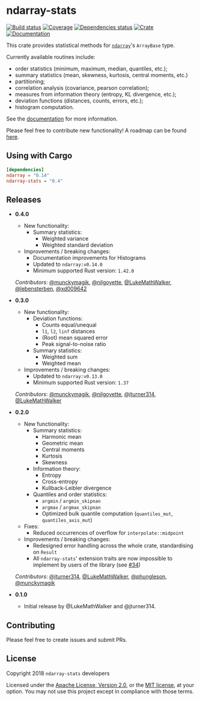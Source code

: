 # ndarray-stats

[![Build status](https://travis-ci.org/rust-ndarray/ndarray-stats.svg?branch=master)](https://travis-ci.org/rust-ndarray/ndarray-stats)
[![Coverage](https://codecov.io/gh/rust-ndarray/ndarray-stats/branch/master/graph/badge.svg)](https://codecov.io/gh/rust-ndarray/ndarray-stats)
[![Dependencies status](https://deps.rs/repo/github/rust-ndarray/ndarray-stats/status.svg)](https://deps.rs/repo/github/rust-ndarray/ndarray-stats)
[![Crate](https://img.shields.io/crates/v/ndarray-stats.svg)](https://crates.io/crates/ndarray-stats)
[![Documentation](https://docs.rs/ndarray-stats/badge.svg)](https://docs.rs/ndarray-stats)

This crate provides statistical methods for [`ndarray`]'s `ArrayBase` type.

Currently available routines include:
- order statistics (minimum, maximum, median, quantiles, etc.);
- summary statistics (mean, skewness, kurtosis, central moments, etc.)
- partitioning;
- correlation analysis (covariance, pearson correlation);
- measures from information theory (entropy, KL divergence, etc.);
- deviation functions (distances, counts, errors, etc.);
- histogram computation.

See the [documentation](https://docs.rs/ndarray-stats) for more information.

Please feel free to contribute new functionality! A roadmap can be found [here](https://github.com/rust-ndarray/ndarray-stats/issues/1).

[`ndarray`]: https://github.com/rust-ndarray/ndarray

## Using with Cargo

```toml
[dependencies]
ndarray = "0.14"
ndarray-stats = "0.4"
```

## Releases

* **0.4.0**
  * New functionality:
    * Summary statistics:
      * Weighted variance
      * Weighted standard deviation
  * Improvements / breaking changes:
    * Documentation improvements for Histograms
    * Updated to `ndarray:v0.14.0`
    * Minimum supported Rust version: `1.42.0`
 
  *Contributors*: [@munckymagik](https://github.com/munckymagik), [@nilgoyette](https://github.com/nilgoyette), [@LukeMathWalker](https://github.com/LukeMathWalker), [@lebensterben](https://github.com/lebensterben), [@xd009642](https://github.com/xd009642)

* **0.3.0**

  * New functionality:
    * Deviation functions:
      * Counts equal/unequal
      * `l1`, `l2`, `linf` distances
      * (Root) mean squared error
      * Peak signal-to-noise ratio
    * Summary statistics:
      * Weighted sum
      * Weighted mean
  * Improvements / breaking changes:
    * Updated to `ndarray:v0.13.0`
    * Minimum supported Rust version: `1.37`
  
  *Contributors*: [@munckymagik](https://github.com/munckymagik), [@nilgoyette](https://github.com/nilgoyette), [@jturner314](https://github.com/jturner314), [@LukeMathWalker](https://github.com/LukeMathWalker)

* **0.2.0**

  * New functionality:
    * Summary statistics:
      * Harmonic mean
      * Geometric mean
      * Central moments
      * Kurtosis
      * Skewness
    * Information theory:
      * Entropy
      * Cross-entropy
      * Kullback-Leibler divergence
    * Quantiles and order statistics:
      * `argmin` / `argmin_skipnan`
      * `argmax` / `argmax_skipnan`
      * Optimized bulk quantile computation (`quantiles_mut`, `quantiles_axis_mut`)
  * Fixes:
    * Reduced occurrences of overflow for `interpolate::midpoint`
  * Improvements / breaking changes:
    * Redesigned error handling across the whole crate, standardising on `Result`
    * All `ndarray-stats`' extension traits are now impossible to implement by
      users of the library (see [#34])

  *Contributors*: [@jturner314](https://github.com/jturner314), [@LukeMathWalker](https://github.com/LukeMathWalker), [@phungleson](https://github.com/phungleson), [@munckymagik](https://github.com/munckymagik)

  [#34]: https://github.com/rust-ndarray/ndarray-stats/issues/34

* **0.1.0**

  * Initial release by @LukeMathWalker and @jturner314.

## Contributing

Please feel free to create issues and submit PRs.

## License

Copyright 2018 `ndarray-stats` developers

Licensed under the [Apache License, Version 2.0](LICENSE-APACHE), or the [MIT
license](LICENSE-MIT), at your option. You may not use this project except in
compliance with those terms.
